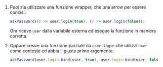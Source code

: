 

1. Puoi sia utilizzare una funzione wrapper, che una arrow per essere concisi:

    ```js 
    askPassword(() => user.login(true), () => user.login(false)); 
    ```

    Ora riceve `user` dalla variabile esterna ed esegue la funzione in maniera corretta.

2. Oppure creare una funzione parziale da `user.login` che utilizzi `user` come contesto ed abbia il giusto primo argomento:


    ```js 
    askPassword(user.login.bind(user, true), user.login.bind(user, false)); 
    ```
